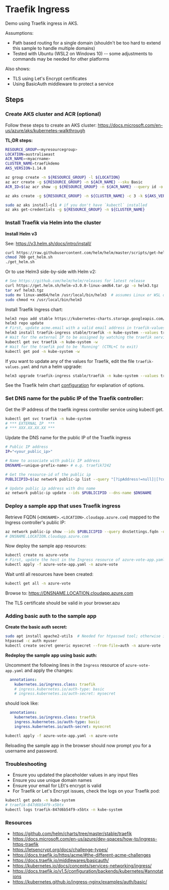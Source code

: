 Traefik Ingress
===============

Demo using Traefik ingress in AKS.

Assumptions:
- Path based routing for a single domain (shouldn't be too hard to extend this sample to handle multiple domains)
- Tested with Ubuntu (WSL2 on Windows 10) -- some adjustments to commands may be needed for other platforms

Also shows:
- TLS using Let's Encrypt certificates
- Using BasicAuth middleware to protect a service

Steps
-----

### Create AKS cluster and ACR (optional)

Follow these steps to create an AKS cluster: https://docs.microsoft.com/en-us/azure/aks/kubernetes-walkthrough

**TL;DR steps:**

```sh
RESOURCE_GROUP=<myresourcegroup>
LOCATION=australiaeast
ACR_NAME=<myacrname>
CLUSTER_NAME=traefikdemo
AKS_VERSION=1.14.8

az group create -n ${RESOURCE_GROUP} -l ${LOCATION}
az acr create -g ${RESOURCE_GROUP} -n ${ACR_NAME} --sku Basic
ACR_ID=$(az acr show -g ${RESOURCE_GROUP} -n ${ACR_NAME} --query id -o tsv)

az aks create -g ${RESOURCE_GROUP} -n ${CLUSTER_NAME} -c 3 -k ${AKS_VERSION} --vm-set-type VirtualMachineScaleSets --load-balancer-sku standard --attach-acr ${ACR_ID} -a monitoring --generate-ssh-keys

sudo az aks install-cli # if you don't have `kubectl` installed
az aks get-credentials -g ${RESOURCE_GROUP} -n ${CLUSTER_NAME}
```

### Install Traefik via Helm into the cluster

**Install Helm v3**

See: https://v3.helm.sh/docs/intro/install/

```sh
curl https://raw.githubusercontent.com/helm/helm/master/scripts/get-helm-3 > get_helm.sh
chmod 700 get_helm.sh
./get_helm.sh
```

Or to use Helm3 side-by-side with Helm v2:

```sh
# See https://github.com/helm/helm/releases for latest release
curl https://get.helm.sh/helm-v3.0.0-linux-amd64.tar.gz -o helm3.tgz
tar xvf helm3.tgz
sudo mv linux-amd64/helm /usr/local/bin/helm3  # assumes Linux or WSL on Windows
sudo chmod +x /usr/local/bin/helm3
```

Install Traefik Ingress chart:


```sh
helm3 repo add stable https://kubernetes-charts.storage.googleapis.com/
helm3 repo update
# First, update acme.email with a valid email address in traefik-values.yaml
helm3 install traefik-ingress stable/traefik -n kube-system --values traefik-values.yaml
# Wait for the external IP to be assigned by watching the traefik service (CTRL+C to exit)
kubectl get svc traefik -n kube-system -w
# Wait for the traefik pod to be 'Running' (CTRL+C to exit)
kubectl get pod -n kube-system -w
```

If you want to update any of the values for Traefik, edit the file `traefik-values.yaml` and run a helm upgrade:

```sh
helm3 upgrade traefik-ingress stable/traefik -n kube-system --values traefik-values.yaml
```

See the Traefik helm chart [configuration](https://github.com/helm/charts/tree/master/stable/traefik#configuration) for explanation of options.

### Set DNS name for the public IP of the Traefik controller:

Get the IP address of the traefik ingress controller service using kubectl get.

```sh
kubectl get svc traefik -n kube-system
# *** EXTERNAL IP  ***
# *** XXX.XX.XX.XX ***
```

Update the DNS name for the public IP of the Traefik ingress

```sh
# Public IP address
IP="<your_public_ip>"

# Name to associate with public IP address
DNSNAME=<unique-prefix-name> # e.g. traefik7242

# Get the resource-id of the public ip
PUBLICIPID=$(az network public-ip list --query "[?ipAddress!=null]|[?contains(ipAddress, '$IP')].[id]" --output tsv)

# Update public ip address with dns name
az network public-ip update --ids $PUBLICIPID --dns-name $DNSNAME
```

### Deploy a sample app that uses Traefik ingress

Retrieve FQDN (`<DNSNAME>.<LOCATION>.cloudapp.azure.com`) mapped to the Ingress controller's public IP:

```sh
az network public-ip show --ids $PUBLICIPID --query dnsSettings.fqdn -o tsv
# DNSNAME.LOCATION.cloudapp.azure.com
```

Now deploy the sample app resources:

```sh
kubectl create ns azure-vote
# First, update the host in the Ingress resource of azure-vote-app.yaml to your Traefik public IP FQDN: <DNSNAME>.<LOCATION>.cloudapp.azure.com
kubectl apply -f azure-vote-app.yaml -n azure-vote
```

Wait until all resources have been created:

```sh
kubectl get all -n azure-vote
```

Browse to: https://DNSNAME.LOCATION.cloudapp.azure.com

The TLS certificate should be valid in your browser.azu

### Adding basic auth to the sample app

**Create the basic auth secret:**

```sh
sudo apt install apache2-utils  # Needed for htpasswd tool; otherwise install this another way
htpasswd -c auth myuser
kubectl create secret generic mysecret --from-file=auth -n azure-vote
```

**Redeploy the sample app using basic auth:**

Uncomment the following lines in the `Ingress` resource of `azure-vote-app.yaml` and apply the changes:

```yaml
  annotations:
    kubernetes.io/ingress.class: traefik
    # ingress.kubernetes.io/auth-type: basic
    # ingress.kubernetes.io/auth-secret: mysecret
```

should look like:

```yaml
  annotations:
    kubernetes.io/ingress.class: traefik
    ingress.kubernetes.io/auth-type: basic
    ingress.kubernetes.io/auth-secret: mysecret
```

```sh
kubectl apply -f azure-vote-app.yaml -n azure-vote
```

Reloading the sample app in the browser should now prompt you for a username and password.

### Troubleshooting

* Ensure you updated the placeholder values in any input files
* Ensure you use unique domain names
* Ensure your email for LEt's encrypt is valid
* For Traefik or Let's Encrypt issues, check the logs on your Traefik pod:

```sh
kubectl get pods -n kube-system
# traefik-847d6b54f9-x5btx
kubectl logs traefik-847d6b54f9-x5btx -n kube-system
```

### Resources

* https://github.com/helm/charts/tree/master/stable/traefik
* https://docs.microsoft.com/en-us/azure/dev-spaces/how-to/ingress-https-traefik
* https://letsencrypt.org/docs/challenge-types/
* https://docs.traefik.io/https/acme/#the-different-acme-challenges
* https://docs.traefik.io/middlewares/basicauth/
* https://kubernetes.io/docs/concepts/services-networking/ingress/
* https://docs.traefik.io/v1.5/configuration/backends/kubernetes/#annotations
* https://kubernetes.github.io/ingress-nginx/examples/auth/basic/



